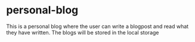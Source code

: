 # personal-blog
This is a personal blog where the user can write a blogpost and read what they have written. The blogs will be stored in the local storage

